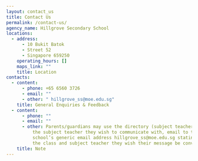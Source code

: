 ```yaml
---
layout: contact_us
title: Contact Us
permalink: /contact-us/
agency_name: Hillgrove Secondary School
locations:
  - address:
      - 10 Bukit Batok
      - Street 52
      - Singapore 659250
    operating_hours: []
    maps_link: ""
    title: Location
contacts:
  - content:
      - phone: +65 6560 3726
      - email: ""
      - other: " hillgrove_ss@moe.edu.sg"
    title: General Enquiries & Feedback
  - content:
      - phone: ""
      - email: ""
      - other: Parents/guardians may use the directory (subject teachers list) to locate
          the subject teacher they wish to communicate with, email to the
          school’s generic email address hillgrove_ss@moe.edu.sg stating clearly
          the class and subject teacher they wish their message be conveyed to.
    title: Note
---
```

